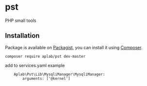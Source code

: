# pst
PHP small tools

## Installation

Package is available on [Packagist](https://packagist.org/packages/aplab/pst),
you can install it using [Composer](http://getcomposer.org).

```shell
composer require aplab/pst dev-master
```

add to services.yaml example

```shell
    Aplab\Pst\Lib\MysqliManager\MysqliManager:
        arguments: ['@kernel']
```

